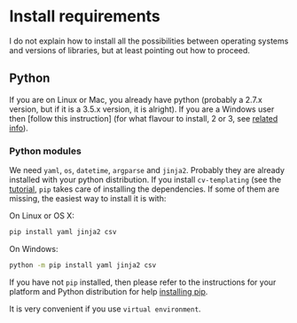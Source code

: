 # Install requirements

I do not explain how to install all the possibilities between operating systems and versions of libraries, but at least pointing out how to proceed.

## Python

If you are on Linux or Mac, you already have python (probably a 2.7.x version, but if it is a 3.5.x version, it is alright). If you are a Windows user then [follow this instruction] (for what flavour to install, 2 or 3, see [related info](https://wiki.python.org/moin/Python2orPython3)).

### Python modules

We need `yaml`, `os`, `datetime`, `argparse` and `jinja2`. Probably they are already installed with your python distribution. If you install `cv-templating` (see the [tutorial](tutorial.html), `pip` takes care of installing the dependencies. If some of them are missing, the easiest way to install it is with:

On Linux or OS X:

```sh
pip install yaml jinja2 csv
```

On Windows:

```sh
python -m pip install yaml jinja2 csv
```

If you have not `pip` installed, then please refer to the instructions for your platform and Python distribution for help [installing pip](https://packaging.python.org/installing/#requirements-for-installing-packages).

It is very convenient if you use `virtual environment`.

<script>
  (function(i,s,o,g,r,a,m){i['GoogleAnalyticsObject']=r;i[r]=i[r]||function(){
  (i[r].q=i[r].q||[]).push(arguments)},i[r].l=1*new Date();a=s.createElement(o),
  m=s.getElementsByTagName(o)[0];a.async=1;a.src=g;m.parentNode.insertBefore(a,m)
  })(window,document,'script','https://www.google-analytics.com/analytics.js','ga');

  ga('create', 'UA-82399329-2', 'auto');
  ga('send', 'pageview');

</script>